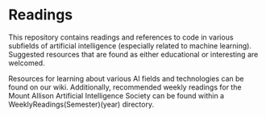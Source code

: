 # Readings

This repository contains readings and references to code in various subfields of artificial intelligence (especially related to machine learning). Suggested resources that are found as either educational or interesting are welcomed.

Resources for learning about various AI fields and technologies can be found on our wiki. Additionally, recommended weekly readings for the Mount Allison Artificial Intelligence Society can be found within a WeeklyReadings(Semester)(year) directory.

